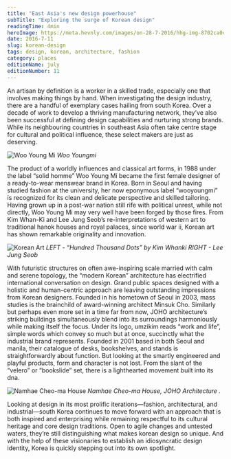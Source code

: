 ```yaml
---
title: "East Asia's new design powerhouse"
subTitle: "Exploring the surge of Korean design"
readingTime: 4min
heroImage: https://meta.hevnly.com/images/on-28-7-2016/hhg-img-8702ca0c-a754-4ddd-8636-e12a1b07c475.png
date: 2016-7-11
slug: korean-design
tags: design, korean, architecture, fashion
category: places
editionName: july
editionNumber: 11
---
```


An artisan by definition is a worker in a skilled trade, especially one that involves making things by hand. When investigating the design industry, there are a handful of exemplary cases hailing from  south Korea. Over a decade of work to develop a thriving manufacturing network, they’ve also been successful at defining design capabilities and nurturing strong brands. While its neighbouring countries in southeast Asia often take centre stage for cultural and political influence, these select makers are just as deserving.

![Woo Young Mi](https://meta.hevnly.com/images/on-20-7-2016/hhg-img-82104e9b-5a6b-4206-9976-74481f15fb84.png)
*Woo Youngmi*

The product of a worldly influences and classical art forms, in 1988 under the label “solid homme” Woo Young Mi became the first female designer of a ready-to-wear menswear brand in Korea. Born in Seoul and having studied fashion at the university, her now eponymous label “wooyoungmi” is recognized for its clean and delicate perspective and skilled tailoring. Having grown up in a post-war nation still rife with political unrest, while not directly, Woo Young Mi may very well have been forged by those fires. From Kim Whan-Ki and Lee Jung Seob’s re-interpretations of western art to traditional hanok houses and royal palaces, since world war ii, Korean art has shown remarkable originality and innovation.

![Korean Art](https://meta.hevnly.com/images/on-20-7-2016/hhg-img-653757d5-31a1-4006-85cf-e13f07466518.png)
*LEFT - “Hundred Thousand Dots” by Kim Whanki    RIGHT - Lee Jung Seob*

With futuristic structures on often awe-inspiring scale married with calm and serene topology, the “modern Korean” architecture has electrified international conversation on design. Grand public spaces designed with a holistic and human-centric approach are leaving outstanding impressions from Korean designers. Founded in his hometown of Seoul in 2003, mass studies is the brainchild of award-winning architect Minsuk Cho. Similarly but perhaps even more set in a time far from now, JOHO architecture’s striking buildings simultaneously blend into its surroundings harmoniously while making itself the focus. Under its logo, umzikim reads “work and life”, simple words which convey so much but at once, succinctly what the industrial brand represents. Founded in 2001 based in both Seoul and manila, their catalogue of desks, bookshelves, and stands is straightforwardly about function. But looking at the smartly engineered and playful products, form and character is not lost. From the slant of the “velero” or “bookslide” set, there is a lighthearted movement built into its dna.

![Namhae Cheo-ma House](https://meta.hevnly.com/images/on-20-7-2016/hhg-img-188ee5de-af29-4315-a225-6104dd280059.png)
*Namhae Cheo-ma House, JOHO Architecture .*

Looking at design in its most prolific iterations—fashion, architectural, and industrial—south Korea continues to move forward with an approach that is both inspired and enterprising while remaining respectful to its cultural heritage and core design traditions. Open to agile changes and untested waters, they’re still distinguishing what makes korean design so unique. And with the help of these visionaries to establish an idiosyncratic design identity, Korea is quickly stepping out into its own spotlight.
